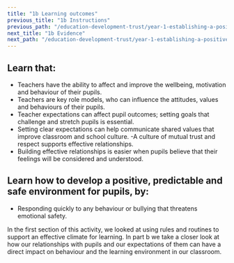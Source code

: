 ```yaml
---
title: "1b Learning outcomes"
previous_title: "1b Instructions"
previous_path: "/education-development-trust/year-1-establishing-a-positive-climate-for-learning/autumn-week-1-ect-1b-instructions"
next_title: "1b Evidence"
next_path: "/education-development-trust/year-1-establishing-a-positive-climate-for-learning/autumn-week-1-ect-1b-evidence"
---
```


## Learn that:

- Teachers have the ability to affect and improve the wellbeing, motivation and behaviour of their pupils.
- Teachers are key role models, who can influence the attitudes, values and behaviours of their pupils.
- Teacher expectations can affect pupil outcomes; setting goals that challenge and stretch pupils is essential.
- Setting clear expectations can help communicate shared values that improve classroom and school culture.
  -A culture of mutual trust and respect supports effective relationships.
- Building effective relationships is easier when pupils believe that their feelings will be considered and understood.

## Learn how to develop a positive, predictable and safe environment for pupils, by:

- Responding quickly to any behaviour or bullying that threatens emotional safety.

In the first section of this activity, we looked at using rules and routines to support an effective climate for learning. In part b we take a closer look at how our relationships with pupils and our expectations of them can have a direct impact on behaviour and the learning environment in our classroom.
